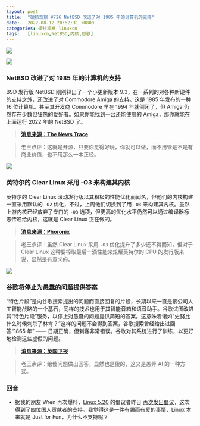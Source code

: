 ```yaml
---
layout: post
title:	"硬核观察 #726 NetBSD 改进了对 1985 年的计算机的支持"
date:	2022-08-12 20:52:31 +0800 
categories:	硬核观察 linuxcn 
tags:	[linuxcn,NetBSD,内核,谷歌]
---
```



![](/Asserts/Images//attachment/album/202208/12/205119kpng33pu1ei1gn3n.jpg)


![](/Asserts/Images//attachment/album/202208/12/205134muvx2bmnb848xax3.jpg)


### NetBSD 改进了对 1985 年的计算机的支持


BSD 发行版 NetBSD 刚刚释出了一个小更新版本 9.3，在一系列的对各种新硬件的支持之外，还改进了对 Commodore Amiga 的支持。这是 1985 年发布的一种 16 位计算机。甚至其开发商 Commodore 早在 1994 年就倒闭了，但 Amiga 仍然存在少数但狂热的爱好者。如果你能找到一台还能使用的 Amiga，那你就能在上面运行 2022 年的 NetBSD 了。



> 
> **[消息来源：The News Trace](https://thenewstrace.com/netbsd-an-operating-system-that-is-serious-about-being-cross-platform-now-improves-its-support-for-the-commodore-amiga-1985/243892/)**
> 
> 
> 



> 
> 老王点评：这就是开源，只要你觉得好玩，你就可以做，而不用管是不是有商业价值，也不用那么一本正经。
> 
> 
> 


![](/Asserts/Images//attachment/album/202208/12/205145ho7qbbn2zzb95o65.jpg)


### 英特尔的 Clear Linux 采用 -O3 来构建其内核


英特尔的 Clear Linux 滚动发行版以其积极的性能优化而闻名，但他们的内核构建一直采用默认的 `-O2` 优化，不过，上周他们切换到了用 `-O3` 来构建其内核。虽然上游内核已经放弃了专门的 `-O3` 选项，但更高的优化水平仍然可以通过编译器标志传递给内核，这就是 Clear Linux 正在做的。



> 
> **[消息来源：Phoronix](https://www.phoronix.com/news/Clear-Linux-O3-Kernel)**
> 
> 
> 



> 
> 老王点评：虽然 Clear Linux 采用 `-O3` 优化提升了多少还不得而知，但对于 Clear Linux 这种要榨取最后一滴性能来炫耀英特尔的 CPU 的发行版来说，显然是有意义的。
> 
> 
> 


![](/Asserts/Images//attachment/album/202208/12/205158wdvds2wecizlwsf9.jpg)


### 谷歌将停止为愚蠢的问题提供答案


“特色片段”是向谷歌搜索提出的问题而直接回复的片段，长期以来一直是该公司人工智能战略的一个基石，同样的技术也用于其智能音箱和语音助手。谷歌试图改进其“特色片段”服务，以停止对愚蠢的问题提供简短的答案。这意味着诸如“史努比什么时候刺杀了林肯？”这样的问题不会得到答案，谷歌搜索曾经给出过回答“1865 年" —— 日期正确，但刺客非常错误。谷歌对其系统进行了训练，以更好地检测这些虚假的问题。



> 
> **[消息来源：英国卫报](https://www.theguardian.com/technology/2022/aug/11/Asserts/Images/-void-google-to-stop-giving-answers-to-silly-questions)**
> 
> 
> 



> 
> 老王点评：给傻问题做出回答，显然也是傻的，这又是愚弄 AI 的一种方式。
> 
> 
> 


### 回音


* 据我的朋友 Wren 再次爆料，[Linux 5.20](/article-14903-1.html) 的倡议者昨日 [再次发出倡议](https://lore.kernel.org/lkml/61d77412-af1a-5b00-9754-f156b1c63a74@gmail.com/)，这次得到了四位国人贡献者的支持。我觉得这是一件有趣而有爱的事情，Linux 本来就是 Just for Fun，为什么不支持呢？
